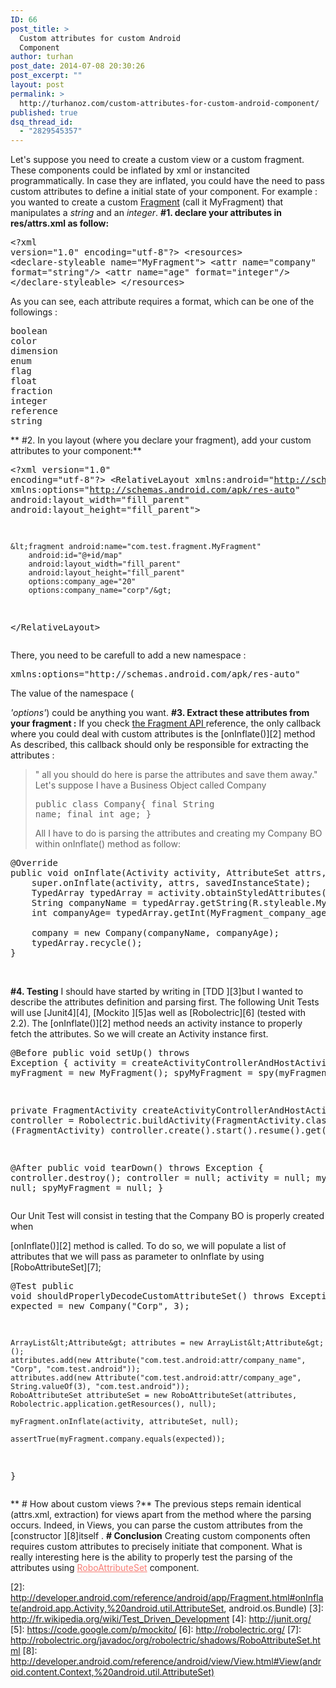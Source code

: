 ```yaml
---
ID: 66
post_title: >
  Custom attributes for custom Android
  Component
author: turhan
post_date: 2014-07-08 20:30:26
post_excerpt: ""
layout: post
permalink: >
  http://turhanoz.com/custom-attributes-for-custom-android-component/
published: true
dsq_thread_id:
  - "2829545357"
---
```

Let's suppose you need to create a custom view or a custom fragment. These components could be inflated by xml or instancited programmatically. In case they are inflated, you could have the need to pass custom attributes to define a initial state of your component. For example : you wanted to create a custom [Fragment][1] (call it MyFragment) that manipulates a *string* and an *integer*. **#1. declare your attributes in res/attrs.xml as follow:** <pre class="lang:xml decode:true ">&lt;?xml version="1.0" encoding="utf-8"?&gt;
&lt;resources&gt;
&lt;declare-styleable name="MyFragment"&gt;
    &lt;attr name="company" format="string"/&gt;
    &lt;attr name="age" format="integer"/&gt;
&lt;/declare-styleable&gt;
&lt;/resources&gt;</pre> As you can see, each attribute requires a format, which can be one of the followings : 

<pre class="lang:default decode:true">boolean
color
dimension
enum
flag
float
fraction
integer
reference
string</pre>

** #2. In you layout (where you declare your fragment), add your custom attributes to your component:** <pre class="lang:default decode:true">&lt;?xml version="1.0" encoding="utf-8"?&gt;
&lt;RelativeLayout xmlns:android="http://schemas.android.com/apk/res/android"
    xmlns:options="http://schemas.android.com/apk/res-auto"
    android:layout_width="fill_parent"
    android:layout_height="fill_parent"&gt;

    &lt;fragment android:name="com.test.fragment.MyFragment"
        android:id="@+id/map"
        android:layout_width="fill_parent"
        android:layout_height="fill_parent"
        options:company_age="20"
        options:company_name="corp"/&gt;
&lt;/RelativeLayout&gt;</pre> There, you need to be carefull to add a new namespace : 

<pre class="lang:default decode:true ">xmlns:options="http://schemas.android.com/apk/res-auto"</pre> The value of the namespace (

*'options'*) could be anything you want. **#3. Extract these attributes from your fragment :** If you check [the Fragment API ][1]reference, the only callback where you could deal with custom attributes is the [onInflate()][2] method As described, this callback should only be responsible for extracting the attributes : 
> " all you should do here is parse the attributes and save them away." Let's suppose I have a Business Object called Company <pre class="lang:java decode:true">public class Company{
    final String name;
    final int age;
}</pre> All I have to do is parsing the attributes and creating my Company BO within onInflate() method as follow: 

<pre class="lang:java decode:true  ">@Override
public void onInflate(Activity activity, AttributeSet attrs, Bundle savedInstanceState) {
    super.onInflate(activity, attrs, savedInstanceState);
    TypedArray typedArray = activity.obtainStyledAttributes(attrs, R.styleable.MyFragment);
    String companyName = typedArray.getString(R.styleable.MyFragment_company_name);
    int companyAge= typedArray.getInt(MyFragment_company_age, 0);

    company = new Company(companyName, companyAge);
    typedArray.recycle();
}</pre>   

**#4. Testing** I should have started by writing in [TDD ][3]but I wanted to describe the attributes definition and parsing first. The following Unit Tests will use [Junit4][4], [Mockito ][5]as well as [Robolectric][6] (tested with 2.2). The [onInflate()][2] method needs an activity instance to properly fetch the attributes. So we will create an Activity instance first. <pre class="lang:java decode:true  ">@Before
public void setUp() throws Exception {
    activity = createActivityControllerAndHostActivity();
    myFragment = new MyFragment();
    spyMyFragment = spy(myFragment);
}

private FragmentActivity createActivityControllerAndHostActivity() {
    controller = Robolectric.buildActivity(FragmentActivity.class);
    return (FragmentActivity) controller.create().start().resume().get();
}

@After
public void tearDown() throws Exception {
    controller.destroy();
    controller = null;
    activity = null;
    myFragment = null;
    spyMyFragment = null;
}</pre> Our Unit Test will consist in testing that the Company BO is properly created when 

[onInflate()][2] method is called. To do so, we will populate a list of attributes that we will pass as parameter to onInflate by using [RoboAttributeSet][7]; <pre class="lang:java decode:true  ">@Test
public void shouldProperlyDecodeCustomAttributeSet() throws Exception {
    Company expected = new Company("Corp", 3);

    ArrayList&lt;Attribute&gt; attributes = new ArrayList&lt;Attribute&gt;();
    attributes.add(new Attribute("com.test.android:attr/company_name", "Corp", "com.test.android"));
    attributes.add(new Attribute("com.test.android:attr/company_age", String.valueOf(3), "com.test.android"));
    RoboAttributeSet attributeSet = new RoboAttributeSet(attributes, Robolectric.application.getResources(), null);

    myFragment.onInflate(activity, attributeSet, null);

    assertTrue(myFragment.company.equals(expected));
}</pre>

** # How about custom views ?** The previous steps remain identical (attrs.xml, extraction) for views apart from the method where the parsing occurs. Indeed, in Views, you can parse the custom attributes from the [constructor ][8]itself . **# Conclusion** Creating custom components often requires custom attributes to precisely initiate that component. What is really interesting here is the ability to properly test the parsing of the attributes using <a style="color: #f77e75;" href="http://robolectric.org/javadoc/org/robolectric/shadows/RoboAttributeSet.html">RoboAttributeSet</a> component.

 [1]: http://developer.android.com/reference/android/app/Fragment.html
 [2]: http://developer.android.com/reference/android/app/Fragment.html#onInflate(android.app.Activity,%20android.util.AttributeSet, android.os.Bundle)
 [3]: http://fr.wikipedia.org/wiki/Test_Driven_Development
 [4]: http://junit.org/
 [5]: https://code.google.com/p/mockito/
 [6]: http://robolectric.org/
 [7]: http://robolectric.org/javadoc/org/robolectric/shadows/RoboAttributeSet.html
 [8]: http://developer.android.com/reference/android/view/View.html#View(android.content.Context,%20android.util.AttributeSet)